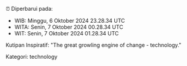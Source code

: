 ⏰ Diperbarui pada:
- WIB: Minggu, 6 Oktober 2024 23.28.34 UTC
- WITA: Senin, 7 Oktober 2024 00.28.34 UTC
- WIT: Senin, 7 Oktober 2024 01.28.34 UTC

Kutipan Inspiratif:
"The great growling engine of change - technology."


Kategori: technology

